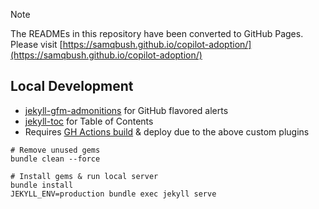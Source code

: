 > [!NOTE]
> The READMEs in this repository have been converted to GitHub Pages.  Please visit [https://samqbush.github.io/copilot-adoption/](https://samqbush.github.io/copilot-adoption/)



## Local Development
- [jekyll-gfm-admonitions](https://github.com/Helveg/jekyll-gfm-admonitions) for GitHub flavored alerts
- [jekyll-toc](https://github.com/allejo/jekyll-toc) for Table of Contents
- Requires [GH Actions build](./.github/workflows/gh-pages.yml) & deploy due to the above custom plugins

```shell
# Remove unused gems
bundle clean --force

# Install gems & run local server
bundle install
JEKYLL_ENV=production bundle exec jekyll serve
```